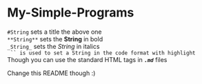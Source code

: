 # My-Simple-Programs

`#String` sets a title the above one   
`**String**` sets the **String** in bold   
`_String_` sets the _String_ in italics    
` `` is used to set a String in the code format with highlight`   
Though you can use the standard HTML tags in _**`.md`**_ files

Change this README though :)
